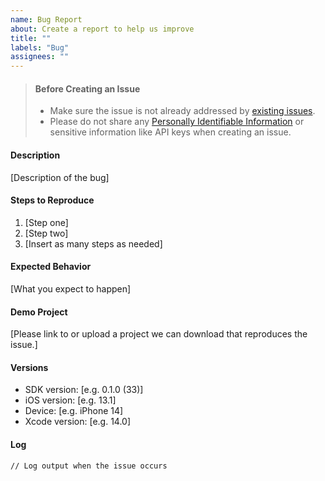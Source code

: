 ```yaml
---
name: Bug Report
about: Create a report to help us improve
title: ""
labels: "Bug"
assignees: ""
---
```


> #### Before Creating an Issue
>
> - Make sure the issue is not already addressed by [existing issues](https://github.com/twilio/twilio-verify-ios/issues).
> - Please do not share any
>   [Personally Identifiable Information](https://www.twilio.com/docs/glossary/what-is-personally-identifiable-information-pii) or sensitive information like API keys when creating an issue.

#### Description

[Description of the bug]

#### Steps to Reproduce

1. [Step one]
1. [Step two]
1. [Insert as many steps as needed]

#### Expected Behavior

[What you expect to happen]

#### Demo Project

[Please link to or upload a project we can download that reproduces the issue.]

#### Versions

- SDK version: [e.g. 0.1.0 (33)]
- iOS version: [e.g. 13.1]
- Device: [e.g. iPhone 14]
- Xcode version: [e.g. 14.0]

#### Log

```
// Log output when the issue occurs
```
